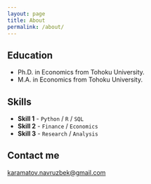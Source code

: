 ```yaml
---
layout: page
title: About
permalink: /about/
---
```



## Education

* Ph.D. in Economics from Tohoku University.
* M.A. in Economics from Tohoku University.

## Skills

* **Skill 1** - `Python` / `R` / `SQL`
* **Skill 2** - `Finance` / `Economics`
* **Skill 3** - `Research` / `Analysis`
    
    
## Contact me

[karamatov.navruzbek@gmail.com](mailto:karamatov.navruzbek@gmail.com)
